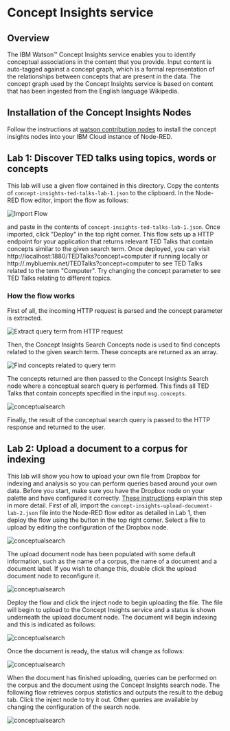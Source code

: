 # Concept Insights service

## Overview
The IBM Watson™ Concept Insights service enables you to identify conceptual associations in the content that you provide. Input content is auto-tagged against a concept graph, which is a formal representation of the relationships between concepts that are present in the data. The concept graph used by the Concept Insights service is based on content that has been ingested from the English language Wikipedia.

## Installation of the Concept Insights Nodes
Follow the instructions at [watson contribution nodes](/watson_contribution_nodes/README.md) 
to install the concept insights nodes into your IBM Cloud instance of Node-RED. 

## Lab 1: Discover TED talks using topics, words or concepts
This lab will use a given flow contained in this directory. Copy the contents of `concept-insights-ted-talks-lab-1.json` to the clipboard. In the Node-RED flow editor, import the flow as follows:


![Import Flow](images/importflow.png)

and paste in the contents of `concept-insights-ted-talks-lab-1.json`. Once imported, click "Deploy" in the top right corner. This flow sets up a HTTP endpoint for your application that returns relevant TED Talks that contain concepts similar to the given search term.  Once deployed, you can visit http://localhost:1880/TEDTalks?concept=computer if running locally or http://<bluemixhostname>.mybluemix.net/TEDTalks?concept=computer to see TED Talks related to the term "Computer". Try changing the concept parameter to see TED Talks relating to different topics. 

### How the flow works
First of all, the incoming HTTP request is parsed and the concept parameter is extracted.

![Extract query term from HTTP request](images/extractquery.png)

Then, the Concept Insights Search Concepts node is used to find concepts related to the given search term. These concepts are returned as an array.

![Find concepts related to query term](images/searchconcepts.png)

The concepts returned are then passed to the Concept Insights Search node where a conceptual search query is performed. This finds all TED Talks that contain concepts specified in the input `msg.concepts`.

![conceptualsearch](images/conceptualsearch.png)

Finally, the result of the conceptual search query is passed to the HTTP response and returned to the user.

## Lab 2: Upload a document to a corpus for indexing
This lab will show you how to upload your own file from Dropbox for indexing and analysis so you can perform queries based around your own data. Before you start, make sure you have the Dropbox node on your palette and have configured it correctly. [These instructions](https://github.com/watson-developer-cloud/node-red-labs/tree/master/utilities/dropbox_setup) explain this step in more detail. First of all, import the `concept-insights-upload-document-lab-2.json` file into the Node-RED flow editor as detailed in Lab 1, then deploy the flow using the button in the top right corner. Select a file to upload by editing the configuration of the Dropbox node.

![conceptualsearch](images/dropbox.png)

The upload document node has been populated with some default information, such as the name of a corpus, the name of a document and a document label. If you wish to change this, double click the upload document node to reconfigure it.

![conceptualsearch](images/uploaddoc.png)

Deploy the flow and click the inject node to begin uploading the file. The file will begin to upload to the Concept Insights service and a status is shown underneath the upload document node. The document will begin indexing and this is indicated as follows:

![conceptualsearch](images/indexing.png)

Once the document is ready, the status will change as follows:

![conceptualsearch](images/ready.png)

When the document has finished uploading, queries can be performed on the corpus and the document using the Concept Insights search node. The following flow retrieves corpus statistics and outputs the result to the debug tab. Click the inject node to try it out. Other queries are available by changing the configuration of the search node.

![conceptualsearch](images/search.png)


